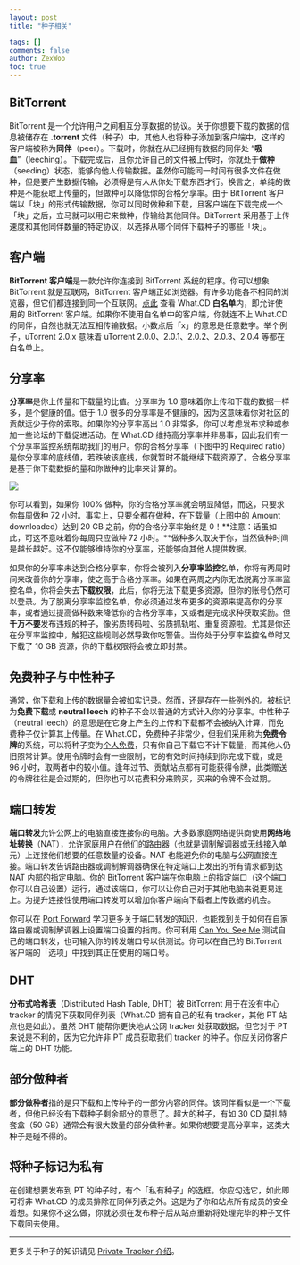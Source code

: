 ```yaml
---
layout: post
title: "种子相关"

tags: []
comments: false
author: ZexWoo
toc: true
---
```


## BitTorrent

BitTorrent 是一个允许用户之间相互分享数据的协议。关于你想要下载的数据的信息被储存在 **.torrent** 文件（种子）中，其他人也将种子添加到客户端中，这样的客户端被称为**同伴**（peer）。下载时，你就在从已经拥有数据的同伴处 “**吸血**”（leeching）。下载完成后，且你允许自己的文件被上传时，你就处于**做种**（seeding）状态，能够向他人传输数据。虽然你可能同一时间有很多文件在做种，但是要产生数据传输，必须得是有人从你处下载东西才行。换言之，单纯的做种是不能获取上传量的，但做种可以降低你的合格分享率。由于 BitTorrent 客户端以「块」的形式传输数据，你可以同时做种和下载，且客户端在下载完成一个「块」之后，立马就可以用它来做种，传输给其他同伴。BitTorrent 采用基于上传速度和其他同伴数量的特定协议，以选择从哪个同伴下载种子的哪些「块」。

## 客户端
**BitTorrent 客户端**是一款允许你连接到 BitTorrent 系统的程序。你可以想象 BitTorrent 就是互联网，BitTorrent 客户端正如浏览器。有许多功能各不相同的浏览器，但它们都连接到同一个互联网。[点此](/WCDInterview/client-zh.md/) 查看 What.CD **白名单**内，即允许使用的 BitTorrent 客户端。如果你不使用白名单中的客户端，你就连不上 What.CD 的同伴，自然也就无法互相传输数据。小数点后「x」的意思是任意数字。举个例子，uTorrent 2.0.x 意味着 uTorrent 2.0.0、2.0.1、2.0.2、2.0.3、2.0.4 等都在白名单上。

## 分享率

**分享率**是你上传量和下载量的比值。分享率为 1.0 意味着你上传和下载的数据一样多，是个健康的值。低于 1.0 很多的分享率是不健康的，因为这意味着你对社区的贡献远少于你的索取。如果你的分享率高出 1.0 非常多，你可以考虑发布求种或参加一些论坛的下载促进活动。在 What.CD 维持高分享率并非易事，因此我们有一个分享率监控系统帮助我们的用户。你的合格分享率（下图中的 Required ratio）是你分享率的底线值，若跌破该底线，你就暂时不能继续下载资源了。合格分享率是基于你下载数据的量和你做种的比率来计算的。

![](https://opentrackers.org/whatinterviewprep.com/wp-content/uploads/2012/08/Ratio.png)

你可以看到，如果你 100% 做种，你的合格分享率就会明显降低，而这，只要求你每周做种 72 小时。事实上，只要全都在做种，在下载量（上图中的 Amount downloaded）达到 20 GB 之前，你的合格分享率始终是 0！**注意：话虽如此，可这不意味着你每周只应做种 72 小时。**做种多久取决于你，当然做种时间是越长越好。这不仅能够维持你的分享率，还能够向其他人提供数据。

如果你的分享率未达到合格分享率，你将会被列入**分享率监控**名单，你将有两周时间来改善你的分享率，使之高于合格分享率。如果在两周之内你无法脱离分享率监控名单，你将会失去**下载权限**，此后，你将无法下载更多资源，但你的账号仍然可以登录。为了脱离分享率监控名单，你必须通过发布更多的资源来提高你的分享率，或者通过提高做种数来降低你的合格分享率，又或者是完成求种获取奖励。但**千万不要**发布违规的种子，像劣质转码啦、劣质抓轨啦、重复资源啦。尤其是你还在分享率监控中，触犯这些规则必然导致你吃警告。当你处于分享率监控名单时又下载了 10 GB 资源，你的下载权限将会被立即封禁。

## 免费种子与中性种子

通常，你下载和上传的数据量会被如实记录。然而，还是存在一些例外的。被标记为**免费下载**或 **neutral leech** 的种子不会以普通的方式计入你的分享率。中性种子（neutral leech）的意思是在它身上产生的上传和下载都不会被纳入计算，而免费种子仅计算其上传量。在 What.CD，免费种子非常少，但我们采用称为**免费令牌**的系统，可以将种子变为<u>个人免费</u>，只有你自己下载它不计下载量，而其他人仍旧照常计算。使用令牌时会有一些限制，它的有效时间持续到你完成下载，或是 96 小时，取两者中的较小值。逢年过节、贡献站点都有可能获得令牌，此类赠送的令牌往往是会过期的，但你也可以花费积分来购买，买来的令牌不会过期。

## 端口转发

**端口转发**允许公网上的电脑直接连接你的电脑。大多数家庭网络提供商使用**网络地址转换**（NAT），允许家庭用户在他们的路由器（也就是调制解调器或无线接入单元）上连接他们想要的任意数量的设备。NAT 也能避免你的电脑与公网直接连接。端口转发告诉路由器或调制解调器确保在特定端口上发出的所有请求都到达 NAT 内部的指定电脑。你的 BitTorrent 客户端在你电脑上的指定端口（这个端口你可以自己设置）运行，通过该端口，你可以让你自己对于其他电脑来说更易连上。为提升连接性使用端口转发可以增加你客户端向下载者上传数据的机会。

你可以在 [Port Forward](http://portforward.com/) 学习更多关于端口转发的知识，也能找到关于如何在自家路由器或调制解调器上设置端口设置的指南。你可利用 [Can You See Me](http://www.canyouseeme.org/) 测试自己的端口转发，也可输入你的转发端口号以供测试。你可以在自己的 BitTorrent 客户端的「选项」中找到其正在使用的端口号。

## DHT

**分布式哈希表**（Distributed Hash Table, DHT）被 BitTorrent 用于在没有中心 tracker 的情况下获取同伴列表（What.CD 拥有自己的私有 tracker，其他 PT 站点也是如此）。虽然 DHT 能帮你更快地从公网 tracker 处获取数据，但它对于 PT 来说是不利的，因为它允许非 PT 成员获取我们 tracker 的种子。你应关闭你客户端上的 DHT 功能。

## 部分做种者

**部分做种者**指的是只下载和上传种子的一部分内容的同伴。该同伴看似是一个下载者，但他已经没有下载种子剩余部分的意愿了。超大的种子，有如 30 CD 莫扎特套盒（50 GB）通常会有很大数量的部分做种者。如果你想要提高分享率，这类大种子是碰不得的。

## 将种子标记为私有

在创建想要发布到 PT 的种子时，有个「私有种子」的选框。你应勾选它，如此即可将非 What.CD 的成员排除在同伴列表之外。这是为了你和站点所有成员的安全着想。如果你不这么做，你就必须在发布种子后从站点重新将处理完毕的种子文件下载回去使用。

---

更多关于种子的知识请见 [Private Tracker 介绍](https://zexwoo.github.io/private_tracker_introduction/)。